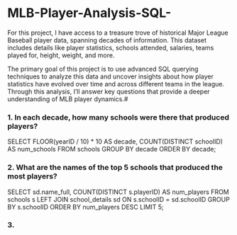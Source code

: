 # MLB-Player-Analysis-SQL-
For this project, I have access to a treasure trove of historical Major League Baseball player data, spanning decades of information. This dataset includes details like player statistics, schools attended, salaries, teams played for, height, weight, and more.

The primary goal of this project is to use advanced SQL querying techniques to analyze this data and uncover insights about how player statistics have evolved over time and across different teams in the league. Through this analysis, I’ll answer key questions that provide a deeper understanding of MLB player dynamics.#

### 1. In each decade, how many schools were there that produced players?

SELECT 	FLOOR(yearID / 10) * 10 AS decade, COUNT(DISTINCT schoolID) AS num_schools
FROM	schools
GROUP BY decade
ORDER BY decade;


###  2. What are the names of the top 5 schools that produced the most players?

SELECT	 sd.name_full, COUNT(DISTINCT s.playerID) AS num_players
FROM	 schools s LEFT JOIN school_details sd
		 ON s.schoolID = sd.schoolID
GROUP BY s.schoolID
ORDER BY num_players DESC
LIMIT 	 5;

### 3. 


